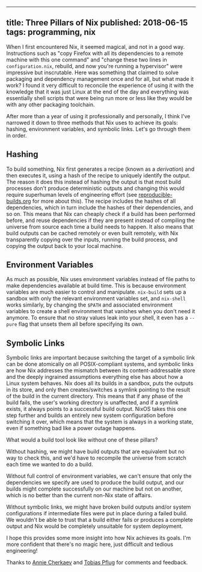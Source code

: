 --------------------------------------------------------------------------------
title: Three Pillars of Nix
published: 2018-06-15
tags: programming, nix
--------------------------------------------------------------------------------

When I first encountered Nix, it seemed magical, and not in a good way.
Instructions such as "copy Firefox with all its dependencies to a remote
machine with this one command" and "change these two lines in
`configuration.nix`, rebuild, and now you're running a hypervisor" were
impressive but inscrutable. Here was something that claimed to solve packaging
and dependency management once and for all, but what made it work? I found it
very difficult to reconcile the experience of using it with the knowledge that
it was just Linux at the end of the day and everything was essentially shell
scripts that were being run more or less like they would be with any other
packaging toolchain.

After more than a year of using it professionally and personally, I think I've
narrowed it down to three methods that Nix uses to achieve its goals: hashing,
environment variables, and symbolic links. Let's go through them in order.

## Hashing

To build something, Nix first generates a recipe (known as a *derivation*) and
then executes it, using a hash of the recipe to uniquely identify the output.
The reason it does this instead of hashing the output is that most build
processes don't produce deterministic outputs and changing this would require
superhuman levels of engineering effort (see
[reproducible-builds.org](https://reproducible-builds.org/) for more about
this). The recipe includes the hashes of all dependencies, which in turn
include the hashes of their dependencies, and so on. This means that Nix can
cheaply check if a build has been performed before, and reuse dependencies if
they are present instead of compiling the universe from source each time a
build needs to happen. It also means that build outputs can be cached remotely
or even built remotely, with Nix transparently copying over the inputs, running
the build process, and copying the output back to your local machine.

## Environment Variables

As much as possible, Nix uses environment variables instead of file paths to
make dependencies available at build time. This is because environment
variables are much easier to control and manipulate. `nix-build` sets up a
sandbox with only the relevant environment variables set, and `nix-shell` works
similarly, by changing the `$PATH` and associated environment variables to
create a shell environment that vanishes when you don't need it anymore. To
ensure that no stray values leak into your shell, it even has a `--pure` flag
that unsets them all before specifying its own.

## Symbolic Links

Symbolic links are important because switching the target of a symbolic link
can be done atomically on all POSIX-compliant systems, and symbolic links are
how Nix addresses the mismatch between its content-addressable store and the
deeply ingrained assumptions everything else has about how a Linux system
behaves. Nix does all its builds in a sandbox, puts the outputs in its store,
and only then creates/switches a symlink pointing to the result of the build in
the current directory. This means that if any phase of the build fails, the
user's working directory is unaffected, and if a symlink exists, it always
points to a successful build output. NixOS takes this one step further and
builds an entirely new system configuration before switching it over, which
means that the system is always in a working state, even if something bad like
a power outage happens.

What would a build tool look like without one of these pillars?

Without hashing, we might have build outputs that are equivalent but no way to
check this, and we'd have to recompile the universe from scratch each time we
wanted to do a build.

Without full control of environment variables, we can't ensure that only the
dependencies we specify are used to produce the build output, and our builds
might complete successfully on our machine but not on another, which is no
better than the current non-Nix state of affairs.

Without symbolic links, we might have broken build outputs and/or system
configurations if intermediate files were put in place during a failed build.
We wouldn't be able to trust that a build either fails or produces a complete
output and Nix would be completely unsuitable for system deployment.

I hope this provides some more insight into how Nix achieves its goals. I'm
more confident that there's no magic here, just difficult and tedious
engineering!

Thanks to [Annie Cherkaev](https://anniecherkaev.com/) and [Tobias
Pflug](https://twitter.com/tpflug) for comments and feedback.
